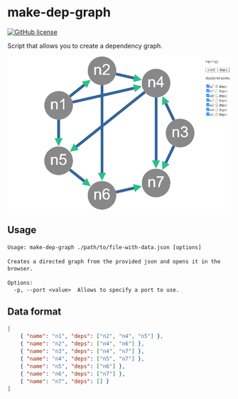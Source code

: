 # make-dep-graph

[![GitHub license](https://img.shields.io/github/license/harlamenko/make-dep-graph)](https://github.com/harlamenko/make-dep-graph/blob/main/LICENSE)

Script that allows you to create a dependency graph.

![alt text](./result.png)

## Usage

```shell
Usage: make-dep-graph ./path/to/file-with-data.json [options]

Creates a directed graph from the provided json and opens it in the browser.

Options:
  -p, --port <value>  Allows to specify a port to use.
```

## Data format

```json
[
	{ "name": "n1", "deps": ["n2", "n4", "n5"] },
	{ "name": "n2", "deps": ["n4", "n6"] },
	{ "name": "n3", "deps": ["n4", "n7"] },
	{ "name": "n4", "deps": ["n5", "n7"] },
	{ "name": "n5", "deps": ["n6"] },
	{ "name": "n6", "deps": ["n7"] },
	{ "name": "n7", "deps": [] }
]
```
